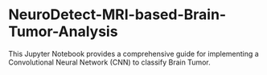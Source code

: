 # NeuroDetect-MRI-based-Brain-Tumor-Analysis
This Jupyter Notebook provides a comprehensive guide for implementing a Convolutional Neural Network (CNN) to classify Brain Tumor.
